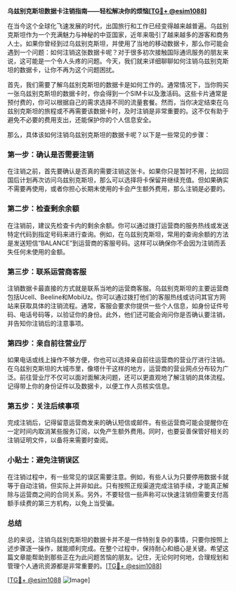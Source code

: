 **乌兹别克斯坦数据卡注销指南——轻松解决你的烦恼[[TG💪+ @esim1088](https://t.me/s/esim1088)]**

在当今这个全球化飞速发展的时代，出国旅行和工作已经变得越来越普遍。乌兹别克斯坦作为一个充满魅力与神秘的中亚国家，近年来吸引了越来越多的游客和商务人士。如果你曾经到过乌兹别克斯坦，并使用了当地的移动数据卡，那么你可能会遇到一个问题：如何注销这张数据卡呢？对于很多初次接触国际通讯服务的朋友来说，这可能是一个令人头疼的问题。今天，我们就来详细聊聊如何注销乌兹别克斯坦的数据卡，让你不再为这个问题困扰。

首先，我们需要了解乌兹别克斯坦的数据卡是如何工作的。通常情况下，当你购买一张乌兹别克斯坦的数据卡时，你会得到一个SIM卡以及激活码。这些卡片通常是预付费的，你可以根据自己的需求选择不同的流量套餐。然而，当你决定结束在乌兹别克斯坦的旅程或不再需要该数据卡时，及时注销是非常重要的。这不仅有助于避免不必要的费用支出，还能保护你的个人信息安全。

那么，具体该如何注销乌兹别克斯坦的数据卡呢？以下是一些常见的步骤：

### **第一步：确认是否需要注销**
在注销之前，首先要确认是否真的需要注销这张卡。如果你只是暂时不用，比如回国后计划再次访问乌兹别克斯坦，那么可以选择将卡保留并继续充值。但如果确实不需要再使用，或者你担心长期未使用的卡会产生额外费用，那么注销是必要的。

### **第二步：检查剩余余额**
在注销前，建议先检查卡内的剩余余额。你可以通过拨打运营商的服务热线或发送特定代码到指定号码来进行查询。例如，在乌兹别克斯坦，常用的查询余额的方法是发送短信“BALANCE”到运营商的客服号码。这样可以确保你不会因为注销而丢失任何未使用的金额。

### **第三步：联系运营商客服**
注销数据卡最直接的方式就是联系当地的运营商客服。乌兹别克斯坦的主要运营商包括Ucell、Beeline和MobiUz。你可以通过拨打他们的客服热线或访问其官方网站来获取具体的注销流程。通常，客服会要求你提供一些个人信息，如身份证件号码、电话号码等，以验证你的身份。此外，他们还可能会询问你是否确认要注销，并告知你注销后的注意事项。

### **第四步：亲自前往营业厅**
如果电话或线上操作不够方便，你也可以选择亲自前往运营商的营业厅进行注销。在乌兹别克斯坦的大城市里，像塔什干这样的地方，运营商的营业网点分布较为广泛。前往营业厅不仅可以面对面解决问题，还可以更直观地了解注销的具体流程。记得带上你的身份证件以及数据卡，以便工作人员核实信息。

### **第五步：关注后续事项**
完成注销后，记得留意运营商发来的确认短信或邮件。有些运营商可能会提醒你在一定时间内取消某些服务订阅，以免产生额外费用。同时，也要妥善保管好相关的注销证明文件，以备将来需要时查阅。

### **小贴士：避免注销误区**
在注销过程中，有一些常见的误区需要注意。例如，有些人认为只要停用数据卡就等于自动注销，但实际上并非如此。只有按照正规渠道完成注销手续，才能真正解除与运营商之间的合同关系。另外，不要轻信一些声称可以快速注销但需要支付高额手续费的第三方机构，以免上当受骗。

### **总结**
总的来说，注销乌兹别克斯坦的数据卡并不是一件特别复杂的事情，只要你按照上述步骤逐一操作，就能顺利完成。在整个过程中，保持耐心和细心是关键。希望这篇文章能帮助到那些正在为此问题苦恼的朋友。记住，无论何时何地，合理规划和管理个人通讯资源都是非常重要的。[[TG💪+ @esim1088](https://t.me/s/esim1088)]

[[TG💪+ @esim1088](https://t.me/s/esim1088) ![Image](https://i.postimg.cc/4NQfJmqS/Snipaste-2025-05-13-00-14-12.png)]